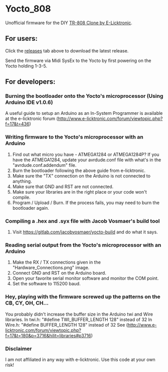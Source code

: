 # Yocto_808
Unofficial firmware for the DIY [TR-808 Clone by E-Licktronic](http://www.e-licktronic.com/en/content/25-yocto-tr808-clone-tr-808).

## For users:
Click the [releases](https://github.com/HomoElectromagneticus/Yocto_808/releases) tab above to download the latest release.

Send the firmware via Midi SysEx to the Yocto by first powering on the Yocto holding 1-3-5.

## For developers:
### Burning the bootloader onto the Yocto's microprocessor (Using Arduino IDE v1.0.6)
A useful guide to setup an Arduino as an In-System Programmer is available at the e-licktronic forum (http://www.e-licktronic.com/forum/viewtopic.php?f=17&t=436)

### Writing firmware to the Yocto's microprocessor with an Arduino
1. Find out what micro you have - ATMEGA1284 or ATMEGA1284P? If you have the ATMEGA1284, 
   update your avrdude.conf file with what's in the "avrdude.conf.addendum" file.
2. Burn the bootloader following the above guide from e-licktronic.
3. Make sure the "TX" connection on the Arduino is not connected to anything.
4. Make sure that GND and RST are not connected.
5. Make sure your libraries are in the right place or your code won't compile.
6. Program / Upload / Burn. If the process fails, you may need to burn the bootloader again.

### Compiling a .hex and .syx file with Jacob Vosmaer's build tool
1. Visit https://gitlab.com/jacobvosmaer/yocto-build and do what it says.

### Reading serial output from the Yocto's microprocessor with an Arduino
1. Make the RX / TX connections given in the "Hardware_Connections.png" image.
2. Connect GND and RST on the Arduino board.
3. Open your favorite serial monitor software and monitor the COM point.
4. Set the software to 115200 baud.

### Hey, playing with the firmware screwed up the patterns on the CB, CY, OH, CH...
You probably didn't increase the buffer size in the Arduino twi and Wire libraries. 
In twi.h:
  "#define TWI_BUFFER_LENGTH 128" instead of 32 
In Wire.h:
  "#define BUFFER_LENGTH 128" instead of 32
See (http://www.e-licktronic.com/forum/viewtopic.php?f=17&t=180&p=3716&hilit=libraries#p3716)

### Disclaimer
I am not affiliated in any way with e-licktronic. Use this code at your own risk!
